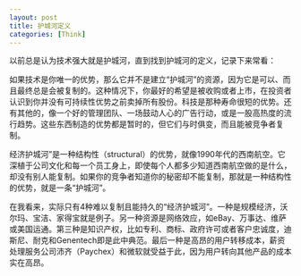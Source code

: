 ```yaml
---
layout: post
title: 护城河定义
categories: [Think]
---
```


以前总是认为技术强大就是护城河，直到找到护城河的定义，记录下来常看：

如果技术是你唯一的优势，那么它并不是建立“护城河”的资源，因为它是可以、而且最终总是会被复制的。这种情况下，你最好的希望是被收购或者上市，在投资者认识到你并没有可持续性优势之前卖掉所有股份。科技是那种寿命很短的优势。还有其他的，像一个好的管理团队、一场鼓动人心的广告行动，或是一股高热度的流行趋势。这些东西制造的优势都是暂时的，但它们与时俱变，而且能被竞争者复制。

经济护城河”是一种结构性（structural）的优势，就像1990年代的西南航空。它深植于公司文化和每一个员工身上，即使每个人都多少知道西南航空做的是什么，却没有别人能复制。如果你的竞争者知道你的秘密却不能复制，那就是一种结构性的优势，就是一条“护城河”。

在我看来，实际只有4种难以复制且能持久的“经济护城河”。一种是规模经济，沃尔玛、宝洁、家得宝就是例子。另一种资源是网络效应，如eBay、万事达、维萨或美国运通。第三种是知识产权，比如专利、商标、政府许可或者客户忠诚度，迪斯尼、耐克和Genentech即是此中典范。最后一种是高昂的用户转移成本，薪资处理服务公司沛齐（Paychex）和微软就受益于此，因为用户转向其他产品的成本实在高昂。
